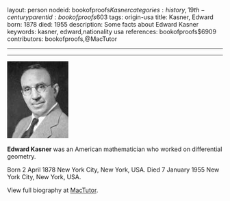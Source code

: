 layout: person
nodeid: bookofproofs$Kasner
categories: history,19th-century
parentid: bookofproofs$603
tags: origin-usa
title: Kasner, Edward
born: 1878
died: 1955
description: Some facts about Edward Kasner
keywords: kasner, edward,nationality usa
references: bookofproofs$6909
contributors: bookofproofs,@MacTutor

---


---

![Kasner.jpg](https://github.com/bookofproofs/bookofproofs.github.io/blob/main/_sources/_assets/images/portraits/Kasner.jpg?raw=true)

**Edward Kasner** was an American mathematician who worked on differential geometry.

Born 2 April 1878 New York City, New York, USA. Died 7 January 1955 New York City, New York, USA.


View full biography at [MacTutor](https://mathshistory.st-andrews.ac.uk/Biographies/Kasner/).